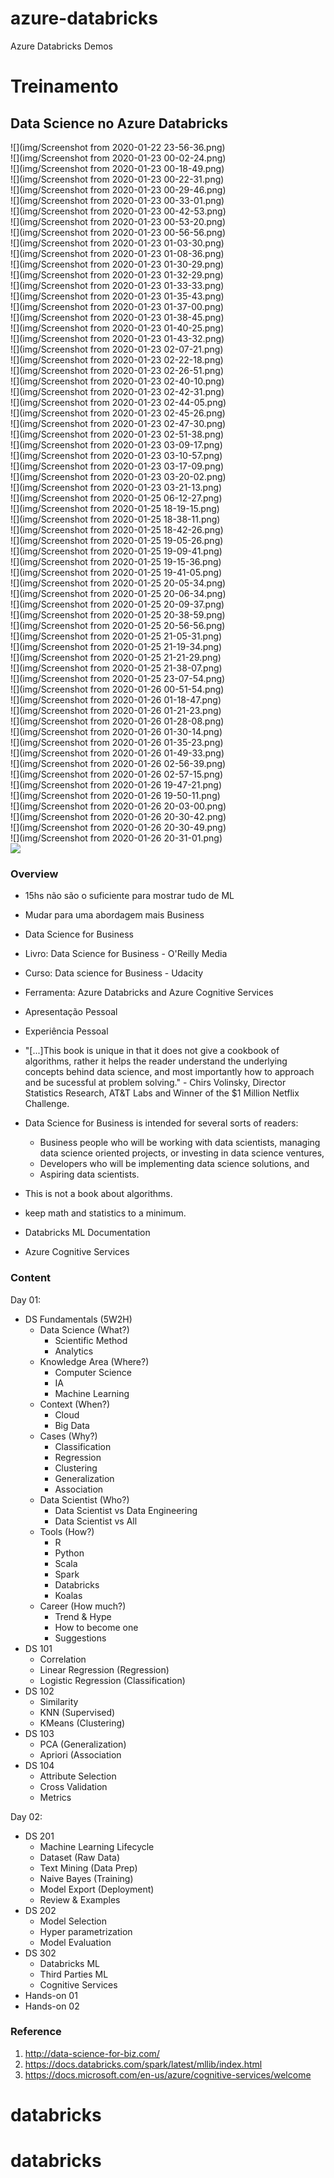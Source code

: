 # azure-databricks
Azure Databricks Demos 

# Treinamento
## Data Science no Azure Databricks

 ![](img/Screenshot from 2020-01-22 23-56-36.png)	 
 ![](img/Screenshot from 2020-01-23 00-02-24.png)	 
 ![](img/Screenshot from 2020-01-23 00-18-49.png)	 
 ![](img/Screenshot from 2020-01-23 00-22-31.png)	 
 ![](img/Screenshot from 2020-01-23 00-29-46.png)	 
 ![](img/Screenshot from 2020-01-23 00-33-01.png)	 
 ![](img/Screenshot from 2020-01-23 00-42-53.png)	 
 ![](img/Screenshot from 2020-01-23 00-53-20.png)	 
 ![](img/Screenshot from 2020-01-23 00-56-56.png)	 
 ![](img/Screenshot from 2020-01-23 01-03-30.png)	 
 ![](img/Screenshot from 2020-01-23 01-08-36.png)	 
 ![](img/Screenshot from 2020-01-23 01-30-29.png)	 
 ![](img/Screenshot from 2020-01-23 01-32-29.png)	 
 ![](img/Screenshot from 2020-01-23 01-33-33.png)	 
 ![](img/Screenshot from 2020-01-23 01-35-43.png)	 
 ![](img/Screenshot from 2020-01-23 01-37-00.png)	 
 ![](img/Screenshot from 2020-01-23 01-38-45.png)	 
 ![](img/Screenshot from 2020-01-23 01-40-25.png)	 
 ![](img/Screenshot from 2020-01-23 01-43-32.png)	 
 ![](img/Screenshot from 2020-01-23 02-07-21.png)	 
 ![](img/Screenshot from 2020-01-23 02-22-18.png)	 
 ![](img/Screenshot from 2020-01-23 02-26-51.png)	 
 ![](img/Screenshot from 2020-01-23 02-40-10.png)	 
 ![](img/Screenshot from 2020-01-23 02-42-31.png)	 
 ![](img/Screenshot from 2020-01-23 02-44-05.png)	 
 ![](img/Screenshot from 2020-01-23 02-45-26.png)	 
 ![](img/Screenshot from 2020-01-23 02-47-30.png)	 
 ![](img/Screenshot from 2020-01-23 02-51-38.png)	 
 ![](img/Screenshot from 2020-01-23 03-09-17.png)	 
 ![](img/Screenshot from 2020-01-23 03-10-57.png)	 
 ![](img/Screenshot from 2020-01-23 03-17-09.png)	 
 ![](img/Screenshot from 2020-01-23 03-20-02.png)	 
 ![](img/Screenshot from 2020-01-23 03-21-13.png)	 
 ![](img/Screenshot from 2020-01-25 06-12-27.png)	 
 ![](img/Screenshot from 2020-01-25 18-19-15.png)	 
 ![](img/Screenshot from 2020-01-25 18-38-11.png)	 
 ![](img/Screenshot from 2020-01-25 18-42-26.png)	 
 ![](img/Screenshot from 2020-01-25 19-05-26.png)	 
 ![](img/Screenshot from 2020-01-25 19-09-41.png)	 
 ![](img/Screenshot from 2020-01-25 19-15-36.png)	 
 ![](img/Screenshot from 2020-01-25 19-41-05.png)	 
 ![](img/Screenshot from 2020-01-25 20-05-34.png)	 
 ![](img/Screenshot from 2020-01-25 20-06-34.png)	 
 ![](img/Screenshot from 2020-01-25 20-09-37.png)	 
 ![](img/Screenshot from 2020-01-25 20-38-59.png)	 
 ![](img/Screenshot from 2020-01-25 20-56-56.png)	 
 ![](img/Screenshot from 2020-01-25 21-05-31.png)	 
 ![](img/Screenshot from 2020-01-25 21-19-34.png)	 
 ![](img/Screenshot from 2020-01-25 21-21-29.png)	 
 ![](img/Screenshot from 2020-01-25 21-38-07.png)	 
 ![](img/Screenshot from 2020-01-25 23-07-54.png)	 
 ![](img/Screenshot from 2020-01-26 00-51-54.png)	 
 ![](img/Screenshot from 2020-01-26 01-18-47.png)	 
 ![](img/Screenshot from 2020-01-26 01-21-23.png)	 
 ![](img/Screenshot from 2020-01-26 01-28-08.png)	 
 ![](img/Screenshot from 2020-01-26 01-30-14.png)	 
 ![](img/Screenshot from 2020-01-26 01-35-23.png)	 
 ![](img/Screenshot from 2020-01-26 01-49-33.png)	 
 ![](img/Screenshot from 2020-01-26 02-56-39.png)	 
 ![](img/Screenshot from 2020-01-26 02-57-15.png)	 
 ![](img/Screenshot from 2020-01-26 19-47-21.png)	 
 ![](img/Screenshot from 2020-01-26 19-50-11.png)	 
 ![](img/Screenshot from 2020-01-26 20-03-00.png)	 
 ![](img/Screenshot from 2020-01-26 20-30-42.png)	 
 ![](img/Screenshot from 2020-01-26 20-30-49.png)	 
 ![](img/Screenshot from 2020-01-26 20-31-01.png)	 
 ![](img/ml_map.png)
### Overview

- 15hs não são o suficiente para mostrar tudo de ML
- Mudar para uma abordagem mais Business
- Data Science for Business
- Livro: Data Science for Business - O'Reilly Media
- Curso: Data science for Business - Udacity
- Ferramenta: Azure Databricks and Azure Cognitive Services
- Apresentação Pessoal
- Experiência Pessoal
- "[...]This book is unique in that it does not give a cookbook of algorithms, rather it helps the reader understand the underlying concepts behind data science, and most importantly how to approach and be sucessful at problem solving." - Chirs Volinsky, Director Statistics Research, AT&T Labs and Winner of the $1 Million Netflix Challenge.
- Data Science for Business is intended for several sorts of readers:
  - Business people who will be working with data scientists, managing data science oriented projects, or investing in data science ventures,
  - Developers who will be implementing data science solutions, and
  - Aspiring data scientists.
- This is not a book about algorithms.
- keep math and statistics to a minimum.

- Databricks ML Documentation
- Azure Cognitive Services

### Content

Day 01:

- DS Fundamentals (5W2H)
  - Data Science (What?)
    - Scientific Method
    - Analytics
  - Knowledge Area (Where?)
    - Computer Science
    - IA
    - Machine Learning
  - Context (When?)
    - Cloud
    - Big Data
  - Cases (Why?)
    - Classification
    - Regression
    - Clustering
    - Generalization
    - Association
  - Data Scientist (Who?)
    - Data Scientist vs Data Engineering
    - Data Scientist vs All
  - Tools (How?)
    - R
    - Python
    - Scala
    - Spark
    - Databricks
    - Koalas
  - Career (How much?)
    - Trend & Hype
    - How to become one
    - Suggestions
- DS 101
  - Correlation
  - Linear Regression (Regression)
  - Logistic Regression (Classification)
- DS 102
  - Similarity
  - KNN (Supervised)
  - KMeans (Clustering)
- DS 103
  - PCA (Generalization)
  - Apriori (Association
- DS 104
  - Attribute Selection
  - Cross Validation
  - Metrics

Day 02:

- DS 201
  - Machine Learning Lifecycle
  - Dataset (Raw Data)
  - Text Mining (Data Prep)
  - Naive Bayes (Training)
  - Model Export (Deployment)
  - Review & Examples
- DS 202
  - Model Selection
  - Hyper parametrization
  - Model Evaluation
- DS 302
  - Databricks ML
  - Third Parties ML
  - Cognitive Services
- Hands-on 01
- Hands-on 02


### Reference

1. http://data-science-for-biz.com/
1. https://docs.databricks.com/spark/latest/mllib/index.html
1. https://docs.microsoft.com/en-us/azure/cognitive-services/welcome
# databricks
# databricks
